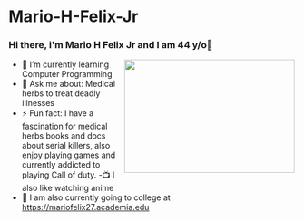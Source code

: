 # Mario-H-Felix-Jr

### Hi there, i'm Mario H Felix Jr and I am 44 y/o👋

<!--
**Mario-Kart-Felix/Mario-Kart-Felix** is a ✨ _special_ ✨ repository because its `README.md` (this file) appears on your GitHub profile.

Here are some ideas to get you started:
-->
<img align="right" width="300" height="200" src="https://c.tenor.com/DBqjevyA2o4AAAAd/bongo-cat-codes.gif">

- 🌱 I’m currently learning Computer Programming
- 💬 Ask me about: Medical herbs to treat deadly illnesses
- ⚡ Fun fact: I have a fascination for medical herbs books and docs about serial killers, also enjoy playing games and currently addicted to playing Call of duty.
-📺 I also like watching anime
- 📒 I am also currently going to college at https://mariofelix27.academia.edu
